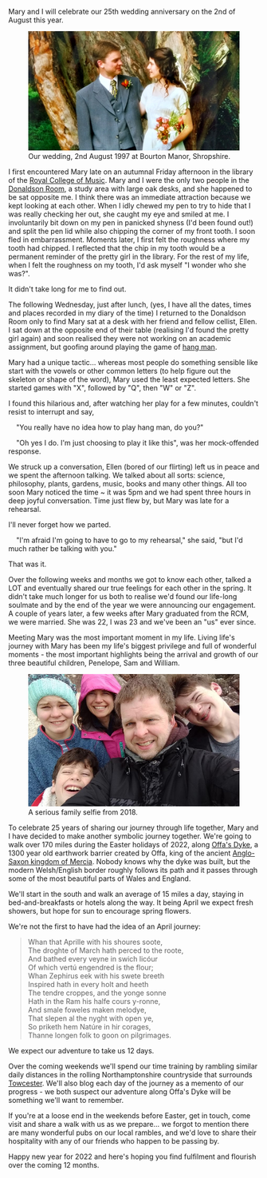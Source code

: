 <!--
.. title: Wedding Anniversary Plans
.. slug: 25-anniversary-plans 
.. date: 2022-01-15 21:30:00 UTC+01:00
.. tags: 
.. category: 
.. link: 
.. description: 
.. type: text
.. author: Nicholas H.Tollervey
-->

Mary and I will celebrate our 25th wedding anniversary on the 2nd of August
this year.

<figure>
<img src="/static/images/wedding.jpg"
  alt="Our wedding, 2nd August 1997 at Bourton Manor, Shropshire."
  title="Our wedding, 2nd August 1997 at Bourton Manor, Shropshire."/>
<figcaption>Our wedding, 2nd August 1997 at Bourton Manor, Shropshire.</figcaption>
</figure>

I first encountered Mary late on an autumnal Friday afternoon in the library of
the [Royal College of Music](https://www.rcm.ac.uk/library/). Mary and I were
the only two people in the
<a href="https://www.google.com/maps/@51.4994838,-0.1770779,2a,75y,272.48h,94.45t/data=!3m6!1e1!3m4!1sV2M1OLSwpd3LHD0jlX1_MQ!2e0!7i13312!8i6656">Donaldson Room</a>,
a study area with large oak desks, and she happened to be sat opposite me. I
think there was an immediate attraction because we kept looking at each other.
When I idly chewed my pen to try to hide that I was really checking her out,
she caught my eye and smiled at me. I involuntarily bit down on my pen in
panicked shyness (I'd been found out!) and split the pen lid while also
chipping the corner of my front tooth. I soon fled in embarrassment. Moments
later, I first felt the roughness where my tooth had chipped. I reflected that
the chip in my tooth would be a permanent reminder of the pretty girl in the
library. For the rest of my life, when I felt the roughness on my tooth, I'd
ask myself "I wonder who she was?".

It didn't take long for me to find out.

The following Wednesday, just after lunch, (yes, I have all the dates, times
and places recorded in my diary of the time) I returned to the Donaldson Room
only to find Mary sat at a desk with her friend and fellow cellist, Ellen. I
sat down at the opposite end of their table (realising I'd found the pretty
girl again) and soon realised they were not working on an academic assignment,
but goofing around playing the game of
[hang man](https://en.wikipedia.org/wiki/Hangman_(game)).

Mary had a unique tactic... whereas most people do something sensible like
start with the vowels or other common letters (to help figure out the skeleton
or shape of the word), Mary used the least expected letters. She started games
with "X", followed by "Q", then "W" or "Z".

I found this hilarious and, after watching her play for a few minutes,
couldn't resist to interrupt and say,

<p>&nbsp;&nbsp;&nbsp;&nbsp;"You really have no idea how to play
hang man, do you?"</p>

<p>&nbsp;&nbsp;&nbsp;&nbsp;"Oh yes I do. I'm just choosing to play it like
this", was her mock-offended response.</p>

We struck up a conversation, Ellen (bored of our flirting) left us in peace and
we spent the afternoon talking. We talked about all sorts: science, philosophy,
plants, gardens, music, books and many other things. All too soon Mary noticed
the time ~ it was 5pm and we had spent three hours in deep joyful conversation.
Time just flew by, but Mary was late for a rehearsal.

I'll never forget how we parted.

<p>&nbsp;&nbsp;&nbsp;&nbsp;"I'm afraid I'm going to have to go to my rehearsal," she said, "but I'd much rather be talking with you."</p>

That was it.

Over the following weeks and months we got to know each other, talked a LOT and
eventually shared our true feelings for each other in the spring. It didn't
take much longer for us both to realise we'd found our life-long soulmate and
by the end of the year we were announcing our engagement. A couple of years
later, a few weeks after Mary graduated from the RCM, we were married. She was
22, I was 23 and we've been an "us" ever since.

Meeting Mary was the most important moment in my life. Living life's journey
with Mary has been my life's biggest privilege and full of wonderful moments -
the most important highlights being the arrival and growth of our three
beautiful children, Penelope, Sam and William.

<figure>
<img src="/images/family_selfie.jpg" alt="A serious family selfie from 2018." title="A serious family selfie from 2018."/>
<figcaption>A serious family selfie from 2018.</figcaption>
</figure>

To celebrate 25 years of sharing our journey through life together, Mary and I
have decided to make another symbolic journey together. We're going to walk
over 170 miles during the Easter holidays of 2022, along
<a href="https://www.nationaltrail.co.uk/en_GB/trails/offas-dyke-path/">Offa's Dyke</a>,
a 1300 year old earthwork barrier created by Offa, king of the ancient
<a href="https://en.wikipedia.org/wiki/Mercia">Anglo-Saxon kingdom of Mercia</a>.
Nobody knows why the dyke was built, but the modern Welsh/English border
roughly follows its path and it passes through some of the most beautiful parts
of Wales and England.

We'll start in the south and walk an average of 15 miles a day,
staying in bed-and-breakfasts or hotels along the way.
It being April we expect fresh showers,
but hope for sun to encourage spring flowers.

We're not the first to have had the idea of an April journey:

> Whan that Aprille with his shoures soote,<br/>
> The droghte of March hath perced to the roote,<br/>
> And bathed every veyne in swich licóur<br/>
> Of which vertú engendred is the flour;<br/>
> Whan Zephirus eek with his swete breeth<br/>
> Inspired hath in every holt and heeth<br/>
> The tendre croppes, and the yonge sonne<br/>
> Hath in the Ram his halfe cours y-ronne,<br/>
> And smale foweles maken melodye,<br/>
> That slepen al the nyght with open ye,<br/>
> So priketh hem Natúre in hir corages,<br/>
> Thanne longen folk to goon on pilgrimages.

We expect our adventure to take us 12 days.

Over the coming weekends we'll spend our time training by rambling similar
daily distances in the rolling Northamptonshire countryside that surrounds
<a href="https://en.wikipedia.org/wiki/Towcester">Towcester</a>. We'll also
blog each day of the journey as a memento of our progress - we both suspect our
adventure along Offa's Dyke will be something we'll want to remember.

If you're at a loose end in the weekends before Easter, get in touch, come
visit and share a walk with us as we prepare... we forgot to mention
there are many wonderful pubs on our local rambles, and we'd love to share
their hospitality with any of our friends who happen to be passing by.

Happy new year for 2022 and here's hoping you find fulfilment and flourish over
the coming 12 months.
